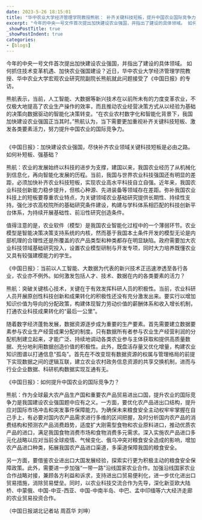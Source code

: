 ```yaml
---
date: 2023-5-26 18:15:01
title: "华中农业大学经济管理学院教授熊航： 补齐关键科技短板，提升中国农业国际竞争力"
excerpt: "今年的中央一号文件首次提出加快建设农业强国，并指出了建设的具体领域。 如何抓住技术变革机遇、加快农业强国建设？近日，华中农业大学经济管理学院教授、华中农业大学宏观农业研究院副院长熊航就此问题接受了《中国日报》的专访。"
_showPostTitle: true
_showPostIndent: true
categories:
- [blogs]
---
```


今年的中央一号文件首次提出加快建设农业强国，并指出了建设的具体领域。 如何抓住技术变革机遇、加快农业强国建设？近日，华中农业大学经济管理学院教授、华中农业大学宏观农业研究院副院长熊航就此问题接受了《中国日报》的专访。

熊航表示，当前，人工智能、大数据等新兴技术在以前所未有的力度变革农业，不仅极大地提高了农业生产操作的效率，而且推动农业经营决策方式从以经验为基础的决策向数据驱动的智能化决策转变。“在农业农村数字化和智能化背景下，我国加快建设农业强国正当其时。”熊航认为，当下需要更加重视补齐关键科技短板、激发各类要素活力，努力提升中国农业的国际竞争力。

 <p class="mdh-post_flex_center_center mdh-post_flex_center">
     <img src="https://img3.chinadaily.com.cn/images/202305/04/645346e8a3105379f5712c26.jpeg" alt="" />
 </p>

《中国日报》：加快建设农业强国，尽快补齐农业领域关键科技短板是必由之路。如何补短板、强基础？

熊航：农业的发展始终以科技的进步为支撑，建国以来，我国农业经历了从机械化到信息化，再向智能化发展的历程。当前，我国与世界农业科技强国还有明显的差距，必须加快补齐农业科技短板，实现农业高水平科技自立自强。近年来，我国农业科技创新能力稳步提升，但核心种源、先进装备等领域存在差距。弥补我国农业科技上的短板要尊重农业特点，为关键领域农业基础研究提供长期性、持续性支持。强化涉农高校院所的基础研究条件建设，构建与学科体系相匹配的科技创新平台体系，为持续开展基础性、前沿性研究创造条件。

值得注意的是，农业软件（模型）是我国农业智能化过程中的一个薄弱环节。农业模型是智能决策决策支持系统的内核，然而基于我国本土条件开发的模型无论是内部机理的合理性还是所覆盖的农产品类型和种类都存在明显缺陷。政府需要加大农业科技领域基础研究投入，设置农业模型研制与开发专项，同时大力培养既懂农业又具有较强建模能力的学生。

《中国日报》：当前以人工智能、大数据为代表的新兴技术正迅速渗透至各行各业，农业亦不例外。如何激发包括人才、技术、数据在内的各类要素的活力？

熊航：突破关键核心技术，关键在于有效发挥科研人员的积极性。当前，农业科研人员开展原创性科技创新和成果转化的积极性还没有充分激发出来。要实行以增加知识价值为导向的分配政策，构建体现智力劳动价值的薪酬体系和收入增长机制，打通农业科技成果转化的“最后一公里”。

随着数字经济蓬勃发展，数据资源逐步成为重要的生产要素。首先需要建立数据要素参与农业生产经营成果分配的制度。只有数据所有者参与农业生产经营利润的分配机制建立起来，才能广泛、持续地调动各类农业参与主体获取和提供高质量数据、充分地利用数据创造价值的积极性。此外，既盘活存量又优化增量，构建农业知识图谱以打通信息“孤岛”。首先在不改变现有数据资源的权属与管理格局的前提下实现数据之间的逻辑互联，建立农业农村政务信息资源的共享交换机制，进而与行业企业数据、科研机构数据实现互通有无。

《中国日报》：如何提升中国农业的国际竞争力？

熊航：作为全球最大农产品生产国和重要农产品贸易进出口国，提升农业的国际竞争力是我国建设农业强国题中应有之义。一方面，要优化农产品进出口结构，提升应对国际市场冲击和突发事件保障能力。为确保未来粮食安全主动权牢牢掌握在自己手上，有必要对国内农产品需求进行多维的区间把握，及时分析国内农产品的消费结构和预测农产品消费趋势，适度扩大刚需型食物和农业原料进口，推动优质农产品的进口，满足我国食物消费市场和食物消费多元需求。深入实施农产品进口多元化战略以应对当前全球疫情、气候变化、俄乌冲突对粮食安全造成的影响，增加农产品进口种类，拓展我国农产品进口渠道，多渠道保障我国的粮食安全。

另一方面，要借鉴农业进出口大国发展经验，探索实行更为积极主动的粮食安全保障政策。此外，需要进一步加强“一带一路”沿线国家农业合作。加强沿线国家农业合作战略对接，兼顾各方利益和诉求，支持进出口贸易便利化，进一步优化进出口贸易措施，消除贸易壁垒。同时，以农业科技交流合作为先导，深化新亚欧大陆桥、中蒙俄、中国-中亚-西亚、中国-中南半岛、中巴、孟中印缅等六大经济走廊的农业贸易投资合作。

（中国日报湖北记者站 周荔华 刘坤）
